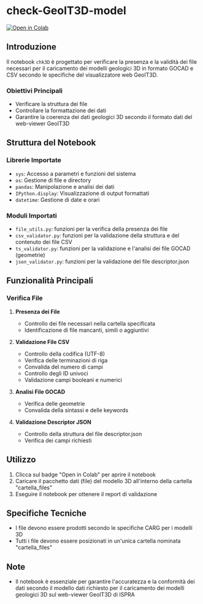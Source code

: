 # check-GeoIT3D-model

[![Open in Colab](https://colab.research.google.com/assets/colab-badge.svg)](https://colab.research.google.com/github/BaterHub/check-GeoIT3D-model/blob/main/chk_3D.ipynb)

## Introduzione

Il notebook `chk3D` è progettato per verificare la presenza e la validità dei file necessari per il caricamento dei modelli geologici 3D in formato GOCAD e CSV secondo le specifiche del visualizzatore web GeoIT3D.

### Obiettivi Principali

- Verificare la struttura dei file
- Controllare la formattazione dei dati
- Garantire la coerenza dei dati geologici 3D secondo il formato dati del web-viewer GeoIT3D

## Struttura del Notebook

### Librerie Importate

- `sys`: Accesso a parametri e funzioni del sistema
- `os`: Gestione di file e directory
- `pandas`: Manipolazione e analisi dei dati
- `IPython.display`: Visualizzazione di output formattati
- `datetime`: Gestione di date e orari

### Moduli Importati

- `file_utils.py`: funzioni per la verifica della presenza dei file
- `csv_validator.py`: funzioni per la validazione della struttura e del contenuto dei file CSV
- `ts_validator.py`: funzioni per la validazione e l'analisi dei file GOCAD (geometrie)
- `json_validator.py`: funzioni per la validazione del file descriptor.json

## Funzionalità Principali

### Verifica File

1. **Presenza dei File**
   - Controllo dei file necessari nella cartella specificata
   - Identificazione di file mancanti, simili o aggiuntivi

2. **Validazione File CSV**
   - Controllo della codifica (UTF-8)
   - Verifica delle terminazioni di riga
   - Convalida del numero di campi
   - Controllo degli ID univoci
   - Validazione campi booleani e numerici

3. **Analisi File GOCAD**
   - Verifica delle geometrie
   - Convalida della sintassi e delle keywords

4. **Validazione Descriptor JSON**
   - Controllo della struttura del file descriptor.json
   - Verifica dei campi richiesti

## Utilizzo

1. Clicca sul badge "Open in Colab" per aprire il notebook
2. Caricare il pacchetto dati (file) del modello 3D all'interno della cartella "cartella_files"
3. Eseguire il notebook per ottenere il report di validazione

## Specifiche Tecniche

- I file devono essere prodotti secondo le specifiche CARG per i modelli 3D
- Tutti i file devono essere posizionati in un'unica cartella nominata "cartella_files"

## Note

- Il notebook è essenziale per garantire l'accuratezza e la conformità dei dati secondo il modello dati richiesto per il caricamento dei modelli geologici 3D sul web-viewer GeoIT3D di ISPRA